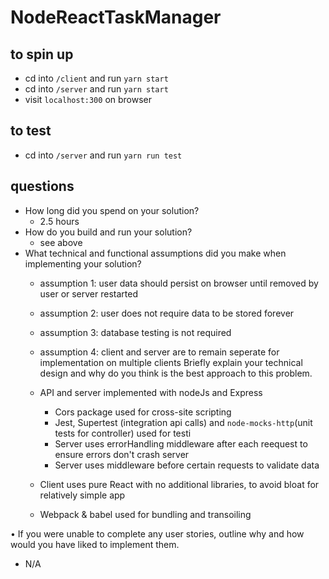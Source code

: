 # NodeReactTaskManager

## to spin up 

- cd into `/client` and run `yarn start` 
- cd into `/server` and run `yarn start` 
- visit `localhost:300` on browser

## to test
- cd into `/server` and run `yarn run test` 

## questions
- How long did you spend on your solution?
  - 2.5 hours
- How do you build and run your solution?
  - see above 
- What technical and functional assumptions did you make when implementing your
  solution?
  - assumption 1: user data should persist on browser until removed by user or server restarted
  - assumption 2: user does not require data to be stored forever
  - assumption 3: database testing is not required
  - assumption 4: client and server are to remain seperate for implementation on multiple clients
Briefly explain your technical design and why do you think is the best approach to this
problem.
  - API and server implemented with nodeJs and Express
    - Cors package used for cross-site scripting
    - Jest, Supertest (integration api calls) and `node-mocks-http`(unit tests for controller)  used for testi
    - Server uses errorHandling middleware after each reequest to ensure errors don't crash server
    - Server uses middleware before certain requests to validate data

  - Client uses pure React with no additional libraries, to avoid bloat for relatively simple app
  - Webpack & babel used for bundling and transoiling
 
• If you were unable to complete any user stories, outline why and how would you have
liked to implement them.
  - N/A
